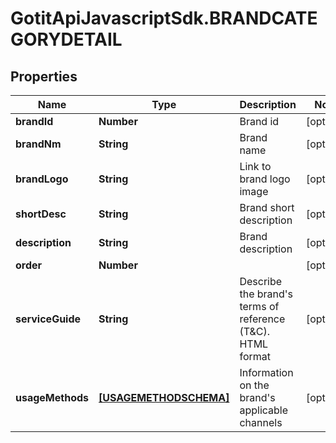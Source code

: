 # GotitApiJavascriptSdk.BRANDCATEGORYDETAIL

## Properties

Name | Type | Description | Notes
------------ | ------------- | ------------- | -------------
**brandId** | **Number** | Brand id | [optional] 
**brandNm** | **String** | Brand name | [optional] 
**brandLogo** | **String** | Link to brand logo image | [optional] 
**shortDesc** | **String** | Brand short description | [optional] 
**description** | **String** | Brand description | [optional] 
**order** | **Number** |  | [optional] 
**serviceGuide** | **String** | Describe the brand&#39;s terms of reference (T&amp;C). HTML format | [optional] 
**usageMethods** | [**[USAGEMETHODSCHEMA]**](USAGEMETHODSCHEMA.md) | Information on the brand&#39;s applicable channels | [optional] 


